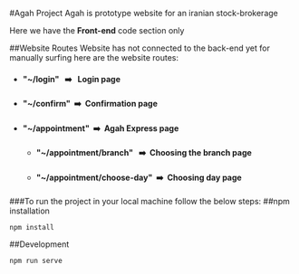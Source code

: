 #Agah Project 
Agah is prototype website for an iranian stock-brokerage

Here we have the **Front-end** code section only 

##Website Routes 
Website has not connected to the back-end yet
for manually surfing here are the website routes:
- ####  "~/login" &nbsp;&nbsp;➡️️️ &nbsp; **Login page**
- ####  "~/confirm"&nbsp;&nbsp;➡️️️ &nbsp;**Confirmation page**
- ####  "~/appointment"&nbsp;&nbsp;➡️️️ &nbsp;**Agah Express page**
    - ####  "~/appointment/branch" &nbsp;&nbsp;➡️️️ &nbsp;**Choosing the branch page** 
    - ####  "~/appointment/choose-day"&nbsp;&nbsp;➡️️️ &nbsp;**Choosing day page**

###To run the project in your local machine follow the below steps: 
##npm installation
```
npm install
```
##Development
```
npm run serve
```



